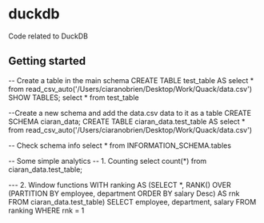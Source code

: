 # duckdb
Code related to DuckDB

## Getting started

-- Create a table in the main schema
CREATE TABLE test_table AS select * from read_csv_auto('/Users/ciaranobrien/Desktop/Work/Quack/data.csv')
SHOW TABLES;
select * from test_table

--Create a new schema and add the data.csv data to it as a table
CREATE SCHEMA ciaran_data;
CREATE TABLE ciaran_data.test_table AS select * from read_csv_auto('/Users/ciaranobrien/Desktop/Work/Quack/data.csv')

-- Check schema info
select * from INFORMATION_SCHEMA.tables

-- Some simple analytics
-- 1. Counting
select count(*) from ciaran_data.test_table;

--- 2. Window functions
WITH ranking AS
         (SELECT *, RANK() OVER (PARTITION BY employee, department ORDER BY salary Desc) AS rnk
          FROM ciaran_data.test_table)
SELECT employee, department, salary
FROM ranking
WHERE rnk = 1
